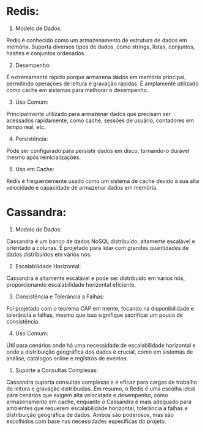 # Redis:
1. Modelo de Dados:

Redis é conhecido como um armazenamento de estrutura de dados em memória.
Suporta diversos tipos de dados, como strings, listas, conjuntos, hashes e conjuntos ordenados.

2. Desempenho:

É extremamente rápido porque armazena dados em memória principal, permitindo operações de leitura e gravação rápidas.
É amplamente utilizado como cache em sistemas para melhorar o desempenho.

3. Uso Comum:

Principalmente utilizado para armazenar dados que precisam ser acessados rapidamente, como cache, sessões de usuário, contadores em tempo real, etc.

4. Persistência:

Pode ser configurado para persistir dados em disco, tornando-o durável mesmo após reinicializações.

5. Uso em Cache:

Redis é frequentemente usado como um sistema de cache devido à sua alta velocidade e capacidade de armazenar dados em memória.

# Cassandra:
1. Modelo de Dados:

Cassandra é um banco de dados NoSQL distribuído, altamente escalável e orientado a colunas.
É projetado para lidar com grandes quantidades de dados distribuídos em vários nós.

2. Escalabilidade Horizontal:

Cassandra é altamente escalável e pode ser distribuído em vários nós, proporcionando escalabilidade horizontal eficiente.

3. Consistência e Tolerância a Falhas:

Foi projetado com o teorema CAP em mente, focando na disponibilidade e tolerância a falhas, mesmo que isso signifique sacrificar um pouco de consistência.

4. Uso Comum:

Útil para cenários onde há uma necessidade de escalabilidade horizontal e onde a distribuição geográfica dos dados é crucial, como em sistemas de análise, catálogos online e registros de eventos.

5. Suporte a Consultas Complexas:

Cassandra suporta consultas complexas e é eficaz para cargas de trabalho de leitura e gravação distribuídas.
Em resumo, o Redis é uma escolha ideal para cenários que exigem alta velocidade e desempenho, como armazenamento em cache, enquanto o Cassandra é mais adequado para ambientes que requerem escalabilidade horizontal, tolerância a falhas e distribuição geográfica de dados. Ambos são poderosos, mas são escolhidos com base nas necessidades específicas do projeto.
